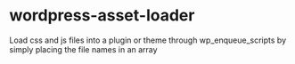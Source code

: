 # wordpress-asset-loader
Load css and js files into a plugin or theme through wp_enqueue_scripts by simply placing the file names in an array
